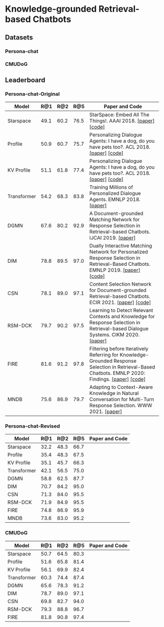 # Knowledge-grounded Retrieval-based Chatbots

## Datasets

### Persona-chat

### CMUDoG

## Leaderboard

### Persona-chat-Original

| Model                    |   R@1   |   R@2   |   R@5   |   Paper and Code   |
| ------------------------ | ------- | ------- | ------- | ------------------ |
| Starspace                |   49.1  |   60.2  |   76.5  | StarSpace: Embed All The Things!. AAAI 2018. [[paper]](https://arxiv.org/pdf/1709.03856.pdf) [[code]](https://github.com/facebookresearch/StarSpace)|
| Profile                  |   50.9  |   60.7  |   75.7  | Personalizing Dialogue Agents: I have a dog, do you have pets too?. ACL 2018. [[paper]](https://www.aclweb.org/anthology/P18-1205.pdf) [[code]](https://github.com/facebookresearch/ParlAI/tree/master/projects/personachat)|
| KV Profile               |   51.1  |   61.8  |   77.4  | Personalizing Dialogue Agents: I have a dog, do you have pets too?. ACL 2018. [[paper]](https://www.aclweb.org/anthology/P18-1205.pdf) [[code]](https://github.com/facebookresearch/ParlAI/tree/master/projects/personachat)|
| Transformer              |   54.2  |   68.3  |   83.8  | Training Millions of Personalized Dialogue Agents. EMNLP 2018. [[paper]](https://www.aclweb.org/anthology/D18-1298.pdf)|
| DGMN                     |   67.6  |   80.2  |   92.9  | A Document-grounded Matching Network for Response Selection in Retrieval-based Chatbots. IJCAI 2019. [[paper]](https://arxiv.org/pdf/1906.04362.pdf)|
| DIM                      |   78.8  |   89.5  |   97.0  | Dually Interactive Matching Network for Personalized Response Selection in Retrieval-Based Chatbots. EMNLP 2019. [[paper]](https://www.aclweb.org/anthology/D19-1193.pdf) [[code]](https://github.com/JasonForJoy/DIM)|
| CSN                      |   78.1  |   89.0  |   97.1  | Content Selection Network for Document-grounded Retrieval-based Chatbots. ECIR 2021. [[paper]](https://arxiv.org/pdf/2101.08426.pdf) [[code]](https://github.com/DaoD/CSN)|
| RSM-DCK                  |   79.7  |   90.2  |   97.5  | Learning to Detect Relevant Contexts and Knowledge for Response Selection in Retrieval-based Dialogue Systems. CIKM 2020. [[paper]](https://dl.acm.org/doi/pdf/10.1145/3340531.3411967)|
| FIRE                     |   81.6  |   91.2  |   97.8  | Filtering before Iteratively Referring for Knowledge-Grounded Response Selection in Retrieval-Based Chatbots. EMNLP 2020: Findings. [[paper]](https://www.aclweb.org/anthology/2020.findings-emnlp.127.pdf) [[code]](https://github.com/JasonForJoy/FIRE)|
| MNDB                     |   75.6  |   86.9  |   79.7  | Adapting to Context-Aware Knowledge in Natural Conversation for Multi-Turn Response Selection. WWW 2021. [[paper]](https://dl.acm.org/doi/pdf/10.1145/3442381.3449902)|

### Persona-chat-Revised

| Model                    |   R@1   |   R@2   |   R@5   |   Paper and Code   |
| ------------------------ | ------- | ------- | ------- | ------------------ |
| Starspace                |   32.2  |   48.3  |   66.7  |                    |
| Profile                  |   35.4  |   48.3  |   67.5  |                    |
| KV Profile               |   35.1  |   45.7  |   66.3  |                    |
| Transformer              |   42.1  |   56.5  |   75.0  |                    |
| DGMN                     |   58.8  |   62.5  |   87.7  |                    |
| DIM                      |   70.7  |   84.2  |   95.0  |                    |
| CSN                      |   71.3  |   84.0  |   95.5  |                    |
| RSM-DCK                  |   71.9  |   84.9  |   95.5  |                    |
| FIRE                     |   74.8  |   86.9  |   95.9  |                    |
| MNDB                     |   73.6  |   83.0  |   95.2  |                    |


### CMUDoG

| Model                    |   R@1   |   R@2   |   R@5   |   Paper and Code   |
| ------------------------ | ------- | ------- | ------- | ------------------ |
| Starspace                |   50.7  |   64.5  |   80.3  |                    |
| Profile                  |   51.6  |   65.8  |   81.4  |                    |
| KV Profile               |   56.1  |   69.9  |   82.4  |                    |
| Transformer              |   60.3  |   74.4  |   87.4  |                    |
| DGMN                     |   65.6  |   78.3  |   91.2  |                    |
| DIM                      |   78.7  |   89.0  |   97.1  |                    |
| CSN                      |   69.8  |   82.7  |   94.0  |                    |
| RSM-DCK                  |   79.3  |   88.8  |   96.7  |                    |
| FIRE                     |   81.8  |   90.8  |   97.4  |                    |
